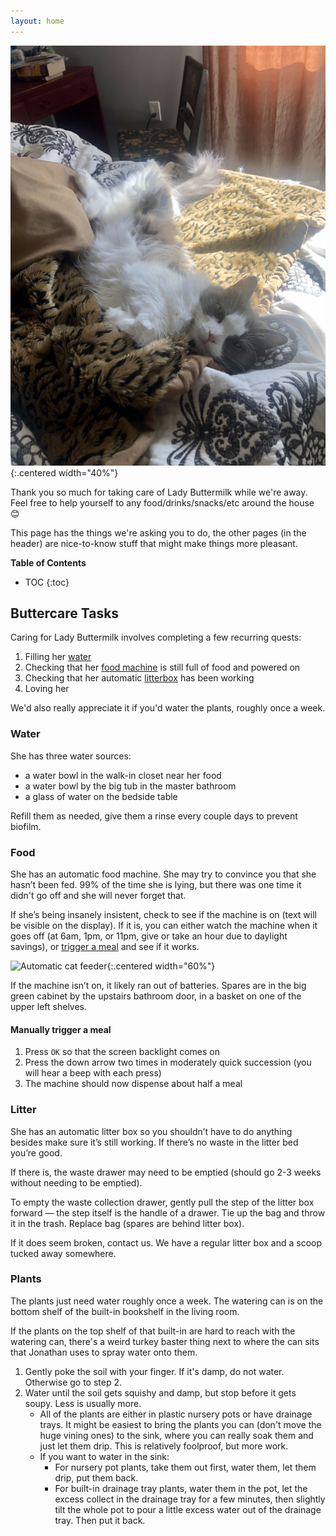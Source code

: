 ```yaml
---
layout: home
---
```


![Lady Buttermilk](assets/images/buttermilk.jpeg){:.centered width="40%"}

Thank you so much for taking care of Lady Buttermilk while we're away. Feel free to help yourself to any food/drinks/snacks/etc around the house 😊

This page has the things we're asking you to do, the other pages (in the header) are nice-to-know stuff that might make things more pleasant.

**Table of Contents**
* TOC
{:toc}

## Buttercare Tasks

Caring for Lady Buttermilk involves completing a few recurring quests:
1. Filling her [water](#water)
2. Checking that her [food machine](#food) is still full of food and powered on
3. Checking that her automatic [litterbox](#litter) has been working
4. Loving her

We'd also really appreciate it if you'd water the plants, roughly once a week.

### Water
She has three water sources:
* a water bowl in the walk-in closet near her food
* a water bowl by the big tub in the master bathroom
* a glass of water on the bedside table

Refill them as needed, give them a rinse every couple days to prevent biofilm.

### Food
She has an automatic food machine. She may try to convince you that she hasn’t been fed. 99% of the time she is lying, but there was one time it didn't go off and she will never forget that.

If she’s being insanely insistent, check to see if the machine is on (text will be visible on the display). If it is, you can either watch the machine when it goes off (at 6am, 1pm, or 11pm, give or take an hour due to daylight savings), or [trigger a meal](#manually-trigger-a-meal) and see if it works.

![Automatic cat feeder](assets/images/foodMachine.png){:.centered width="60%"}

If the machine isn’t on, it likely ran out of batteries. Spares are in the big green cabinet by the upstairs bathroom door, in a basket on one of the upper left shelves.

#### Manually trigger a meal

1. Press `OK` so that the screen backlight comes on
2. Press the down arrow two times in moderately quick succession (you will hear a beep with each press)
3. The machine should now dispense about half a meal

### Litter
She has an automatic litter box so you shouldn’t have to do anything besides make sure it’s still working. If there’s no waste in the litter bed you’re good.

If there is, the waste drawer may need to be emptied (should go 2-3 weeks without needing to be emptied).

To empty the waste collection drawer, gently pull the step of the litter box forward — the step itself is the handle of a drawer. Tie up the bag and throw it in the trash. Replace bag (spares are behind litter box).

If it does seem broken, contact us. We have a regular litter box and a scoop tucked away somewhere.

### Plants
The plants just need water roughly once a week. The watering can is on the bottom shelf of the built-in bookshelf in the living room.

If the plants on the top shelf of that built-in are hard to reach with the watering can, there's a weird turkey baster thing next to where the can sits that Jonathan uses to spray water onto them.

1. Gently poke the soil with your finger. If it's damp, do not water. Otherwise go to step 2.
2. Water until the soil gets squishy and damp, but stop before it gets soupy. Less is usually more.
    - All of the plants are either in plastic nursery pots or have drainage trays. It might be easiest to bring the plants you can (don't move the huge vining ones) to the sink, where you can really soak them and just let them drip. This is relatively foolproof, but more work.
    - If you want to water in the sink:
        - For nursery pot plants, take them out first, water them, let them drip, put them back.
        - For built-in drainage tray plants, water them in the pot, let the excess collect in the drainage tray for a few minutes, then slightly tilt the whole pot to pour a little excess water out of the drainage tray. Then put it back.
